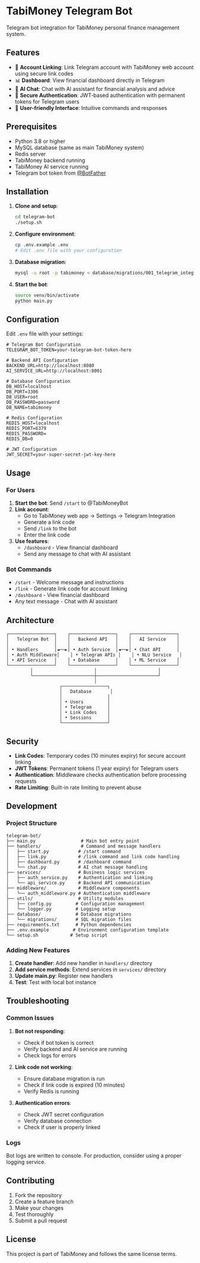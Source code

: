 # TabiMoney Telegram Bot

Telegram bot integration for TabiMoney personal finance management system.

## Features

- 🔗 **Account Linking**: Link Telegram account with TabiMoney web account using secure link codes
- 📊 **Dashboard**: View financial dashboard directly in Telegram
- 🤖 **AI Chat**: Chat with AI assistant for financial analysis and advice
- 🔐 **Secure Authentication**: JWT-based authentication with permanent tokens for Telegram users
- 📱 **User-friendly Interface**: Intuitive commands and responses

## Prerequisites

- Python 3.8 or higher
- MySQL database (same as main TabiMoney system)
- Redis server
- TabiMoney backend running
- TabiMoney AI service running
- Telegram bot token from [@BotFather](https://t.me/botfather)

## Installation

1. **Clone and setup**:
   ```bash
   cd telegram-bot
   ./setup.sh
   ```

2. **Configure environment**:
   ```bash
   cp .env.example .env
   # Edit .env file with your configuration
   ```

3. **Database migration**:
   ```bash
   mysql -u root -p tabimoney < database/migrations/001_telegram_integration.sql
   ```

4. **Start the bot**:
   ```bash
   source venv/bin/activate
   python main.py
   ```

## Configuration

Edit `.env` file with your settings:

```env
# Telegram Bot Configuration
TELEGRAM_BOT_TOKEN=your-telegram-bot-token-here

# Backend API Configuration
BACKEND_URL=http://localhost:8080
AI_SERVICE_URL=http://localhost:8001

# Database Configuration
DB_HOST=localhost
DB_PORT=3306
DB_USER=root
DB_PASSWORD=password
DB_NAME=tabimoney

# Redis Configuration
REDIS_HOST=localhost
REDIS_PORT=6379
REDIS_PASSWORD=
REDIS_DB=0

# JWT Configuration
JWT_SECRET=your-super-secret-jwt-key-here
```

## Usage

### For Users

1. **Start the bot**: Send `/start` to @TabiMoneyBot
2. **Link account**: 
   - Go to TabiMoney web app → Settings → Telegram Integration
   - Generate a link code
   - Send `/link` to the bot
   - Enter the link code
3. **Use features**:
   - `/dashboard` - View financial dashboard
   - Send any message to chat with AI assistant

### Bot Commands

- `/start` - Welcome message and instructions
- `/link` - Generate link code for account linking
- `/dashboard` - View financial dashboard
- Any text message - Chat with AI assistant

## Architecture

```
┌─────────────────┐    ┌─────────────────┐    ┌─────────────────┐
│   Telegram Bot  │    │   Backend API   │    │   AI Service    │
│                 │    │                 │    │                 │
│ • Handlers      │◄──►│ • Auth Service  │◄──►│ • Chat API      │
│ • Auth Middleware│    │ • Telegram APIs │    │ • NLU Service   │
│ • API Service   │    │ • Database      │    │ • ML Service    │
└─────────────────┘    └─────────────────┘    └─────────────────┘
         │                       │                       │
         └───────────────────────┼───────────────────────┘
                                 │
                    ┌─────────────────┐
                    │   Database       │
                    │                 │
                    │ • Users         │
                    │ • Telegram      │
                    │ • Link Codes    │
                    │ • Sessions      │
                    └─────────────────┘
```

## Security

- **Link Codes**: Temporary codes (10 minutes expiry) for secure account linking
- **JWT Tokens**: Permanent tokens (1 year expiry) for Telegram users
- **Authentication**: Middleware checks authentication before processing requests
- **Rate Limiting**: Built-in rate limiting to prevent abuse

## Development

### Project Structure

```
telegram-bot/
├── main.py                 # Main bot entry point
├── handlers/               # Command and message handlers
│   ├── start.py           # /start command
│   ├── link.py            # /link command and link code handling
│   ├── dashboard.py       # /dashboard command
│   └── chat.py            # AI chat message handling
├── services/              # Business logic services
│   ├── auth_service.py    # Authentication and linking
│   └── api_service.py     # Backend API communication
├── middleware/            # Middleware components
│   └── auth_middleware.py # Authentication middleware
├── utils/                 # Utility modules
│   ├── config.py         # Configuration management
│   └── logger.py         # Logging setup
├── database/             # Database migrations
│   └── migrations/       # SQL migration files
├── requirements.txt      # Python dependencies
├── .env.example         # Environment configuration template
└── setup.sh            # Setup script
```

### Adding New Features

1. **Create handler**: Add new handler in `handlers/` directory
2. **Add service methods**: Extend services in `services/` directory
3. **Update main.py**: Register new handlers
4. **Test**: Test with local bot instance

## Troubleshooting

### Common Issues

1. **Bot not responding**:
   - Check if bot token is correct
   - Verify backend and AI service are running
   - Check logs for errors

2. **Link code not working**:
   - Ensure database migration is run
   - Check if link code is expired (10 minutes)
   - Verify Redis is running

3. **Authentication errors**:
   - Check JWT secret configuration
   - Verify database connection
   - Check if user is properly linked

### Logs

Bot logs are written to console. For production, consider using a proper logging service.

## Contributing

1. Fork the repository
2. Create a feature branch
3. Make your changes
4. Test thoroughly
5. Submit a pull request

## License

This project is part of TabiMoney and follows the same license terms.
